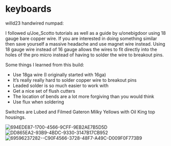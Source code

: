 # keyboards

willd23 handwired numpad:

I followed u/Joe_Scotto tutorials as well as a guide by u/onebigdoor using 18 gauge bare copper wire. If you are interested in doing something similar then save yourself a massive headache and use magnet wire instead. Using 18 gauge wire instead of 16 gauge allows the wires to fit directly into the holes of the pro micro instead of having to solder the wire to breakout pins.

Some things I learned from this build:

- Use 18ga wire (I originally started with 16ga)
- It’s really really hard to solder copper wire to breakout pins
- Leaded solder is so much easier to work with
- Get a nice set of flush cutters
- The location of bends are a lot more forgiving than you would think
- Use flux when soldering

Switches are Lubed and Filmed Gateron Milky Yellows with Oil King top housings.

![694EDE87-1700-4566-9CFF-9EB2AE7B5D5D](https://user-images.githubusercontent.com/101441884/213941510-18ff6489-cc4b-4e46-8680-6338f1616a20.JPG)
![DD865EA2-93B9-4BDC-9330-3147B17CB952](https://user-images.githubusercontent.com/101441884/213941517-1edcd78f-5b3a-4f30-b469-4d40a162894f.JPG)
![69596237282--C90F4566-3728-48F7-A49C-D009F0F773B9](https://user-images.githubusercontent.com/101441884/213941520-387a571d-0d4b-4648-ab97-7931c013c101.jpg)
